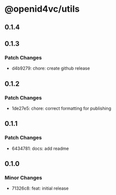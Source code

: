 # @openid4vc/utils

## 0.1.4

## 0.1.3

### Patch Changes

- d4b9279: chore: create github release

## 0.1.2

### Patch Changes

- 1de27e5: chore: correct formatting for publishing

## 0.1.1

### Patch Changes

- 6434781: docs: add readme

## 0.1.0

### Minor Changes

- 71326c8: feat: initial release
